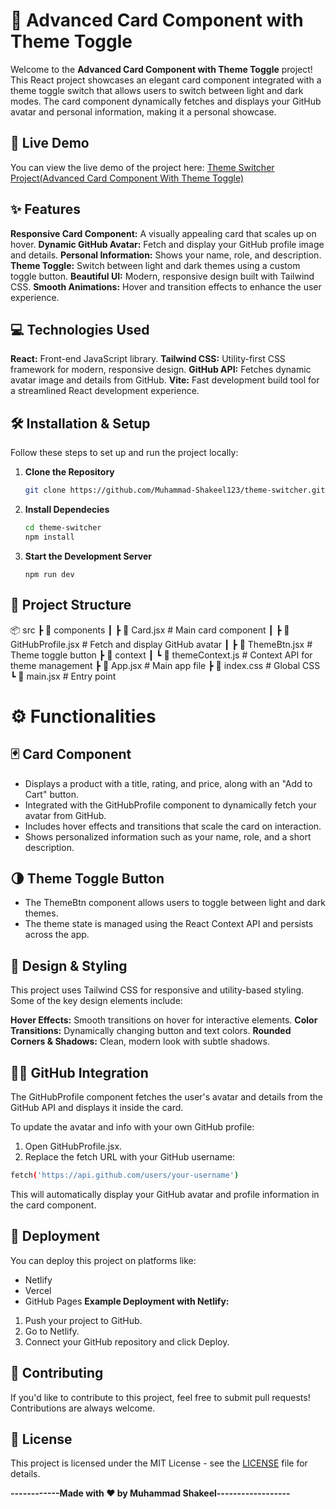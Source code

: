 # 🌟 Advanced Card Component with Theme Toggle
Welcome to the **Advanced Card Component with Theme Toggle** project! This React project showcases an elegant card component integrated with a theme toggle switch that allows users to switch between light and dark modes. The card component dynamically fetches and displays your GitHub avatar and personal information, making it a personal showcase.

## 🚀 Live Demo
You can view the live demo of the project here: [Theme Switcher Project(Advanced Card Component With Theme Toggle)](https://react-card-component-with-theme-toggle-jw2ozt41u.vercel.app)

## ✨ Features
**Responsive Card Component:** A visually appealing card that scales up on hover.
**Dynamic GitHub Avatar:** Fetch and display your GitHub profile image and details.
**Personal Information:** Shows your name, role, and description.
**Theme Toggle:** Switch between light and dark themes using a custom toggle button.
**Beautiful UI:** Modern, responsive design built with Tailwind CSS.
**Smooth Animations:** Hover and transition effects to enhance the user experience.

## 💻 Technologies Used
**React:** Front-end JavaScript library.
**Tailwind CSS:** Utility-first CSS framework for modern, responsive design.
**GitHub API:** Fetches dynamic avatar image and details from GitHub.
**Vite:** Fast development build tool for a streamlined React development experience.

## 🛠️ Installation & Setup
Follow these steps to set up and run the project locally:

1. **Clone the Repository**
    ```bash
    git clone https://github.com/Muhammad-Shakeel123/theme-switcher.git
    ```

2. **Install Dependecies**
    ```bash
    cd theme-switcher
    npm install
    ```

3. **Start the Development Server**
    ```bahs
    npm run dev
    ```

## 📂 Project Structure
📦 src
 ┣ 📂 components
 ┃ ┣ 📜 Card.jsx        # Main card component
 ┃ ┣ 📜 GitHubProfile.jsx # Fetch and display GitHub avatar
 ┃ ┣ 📜 ThemeBtn.jsx     # Theme toggle button
 ┣ 📂 context
 ┃ ┗ 📜 themeContext.js   # Context API for theme management
 ┣ 📜 App.jsx            # Main app file
 ┣ 📜 index.css          # Global CSS
 ┗ 📜 main.jsx           # Entry point

# ⚙️ Functionalities
## 🃏 Card Component
- Displays a product with a title, rating, and price, along with an "Add to Cart" button.
- Integrated with the GitHubProfile component to dynamically fetch your avatar from GitHub.
- Includes hover effects and transitions that scale the card on interaction.
- Shows personalized information such as your name, role, and a short description.

## 🌗 Theme Toggle Button
- The ThemeBtn component allows users to toggle between light and dark themes.
- The theme state is managed using the React Context API and persists across the app.

## 🌟 Design & Styling
This project uses Tailwind CSS for responsive and utility-based styling. Some of the key design elements include:

**Hover Effects:** Smooth transitions on hover for interactive elements.
**Color Transitions:** Dynamically changing button and text colors.
**Rounded Corners & Shadows:** Clean, modern look with subtle shadows.

## 👨‍💻 GitHub Integration
The GitHubProfile component fetches the user's avatar and details from the GitHub API and displays it inside the card.

To update the avatar and info with your own GitHub profile:

1. Open GitHubProfile.jsx.
2. Replace the fetch URL with your GitHub username:
```bash
fetch('https://api.github.com/users/your-username')
```
This will automatically display your GitHub avatar and profile information in the card component.

## 🚀 Deployment
You can deploy this project on platforms like:

- Netlify
- Vercel
- GitHub Pages
**Example Deployment with Netlify:**
1. Push your project to GitHub.
2. Go to Netlify.
3. Connect your GitHub repository and click Deploy.

## 🤝 Contributing
If you'd like to contribute to this project, feel free to submit pull requests! Contributions are always welcome.

## 📜 License

This project is licensed under the MIT License - see the [LICENSE](LICENSE) file for details.


**------------Made with ❤️ by Muhammad Shakeel------------------**


